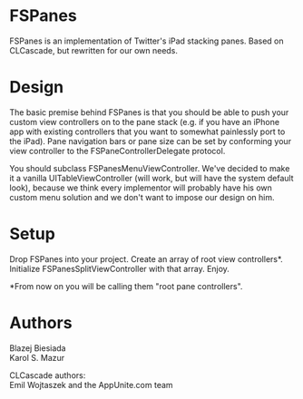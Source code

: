FSPanes
=========

FSPanes is an implementation of Twitter's iPad stacking panes. Based on CLCascade, but rewritten for our own needs. 

Design
=========

The basic premise behind FSPanes is that you should be able to push your custom view controllers on to the pane stack (e.g. if you have an iPhone app with existing controllers that you want to somewhat painlessly port to the iPad). Pane navigation bars or pane size can be set by conforming your view controller to the FSPaneControllerDelegate protocol.

You should subclass FSPanesMenuViewController. We've decided to make it a vanilla UITableViewController (will work, but will have the system default look), because we think every implementor will probably have his own custom menu solution and we don't want to impose our design on him. 

Setup
======

Drop FSPanes into your project. Create an array of root view controllers*. Initialize FSPanesSplitViewController with that array. Enjoy. 

*From now on you will be calling them "root pane controllers".

Authors
=======

Blazej Biesiada  
Karol S. Mazur  

CLCascade authors:  
Emil Wojtaszek and the AppUnite.com team
